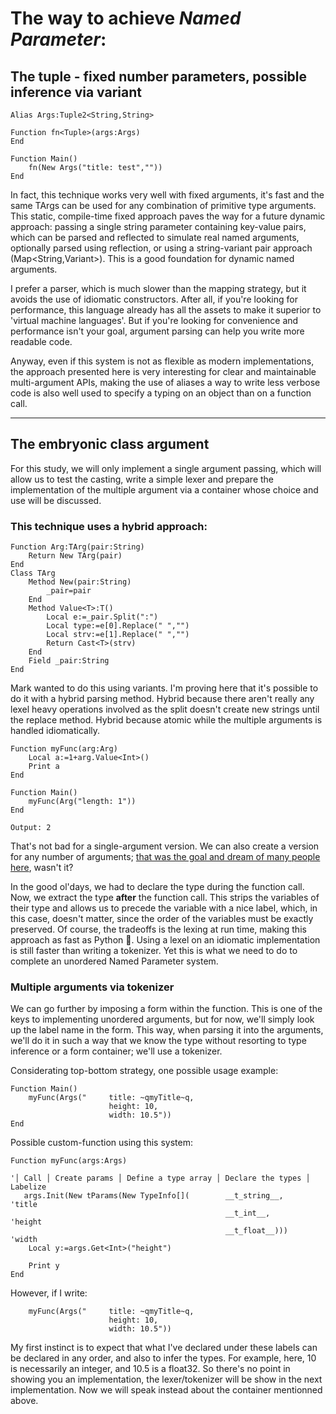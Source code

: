 # The way to achieve *Named Parameter*: 
## The tuple - fixed number parameters, possible inference via variant
```monkey
Alias Args:Tuple2<String,String>

Function fn<Tuple>(args:Args)
End

Function Main()
    fn(New Args("title: test",""))
End
```
In fact, this technique works very well with fixed arguments, it's fast and the same TArgs can be used for any combination of primitive type arguments. This static, compile-time fixed approach paves the way for a future dynamic approach: passing a single string parameter containing key-value pairs, which can be parsed and reflected to simulate real named arguments, optionally parsed using reflection, or using a string-variant pair approach (Map<String,Variant>). This is a good foundation for dynamic named arguments.

I prefer a parser, which is much slower than the mapping strategy, but it avoids the use of idiomatic constructors. After all, if you're looking for performance, this language already has all the assets to make it superior to 'virtual machine languages'. But if you're looking for convenience and performance isn't your goal, argument parsing can help you write more readable code. 

Anyway, even if this system is not as flexible as modern implementations, the approach presented here is very interesting for clear and maintainable multi-argument APIs, making the use of aliases a way to write less verbose code is also well used to specify a typing on an object than on a function call.

---

## The embryonic class argument 

For this study, we will only implement a single argument passing, which will allow us to test the casting, write a simple lexer and prepare the implementation of the multiple argument via a container whose choice and use will be discussed.
### This technique uses a hybrid approach: 
```monkey
Function Arg:TArg(pair:String)
    Return New TArg(pair)
End
Class TArg
    Method New(pair:String)
        _pair=pair
    End 
    Method Value<T>:T()
        Local e:=_pair.Split(":")
        Local type:=e[0].Replace(" ","")
        Local strv:=e[1].Replace(" ","")
        Return Cast<T>(strv)
    End 
    Field _pair:String
End 
```
Mark wanted to do this using variants. I'm proving here that it's possible to do it with a hybrid parsing method. Hybrid because there aren't really any lexel heavy operations involved as the split doesn't create new strings until the replace method. Hybrid because atomic while  the multiple arguments is handled idiomatically.

```monkey
Function myFunc(arg:Arg)
    Local a:=1+arg.Value<Int>()
    Print a
End

Function Main()
    myFunc(Arg("length: 1"))
End
```
`Output: 2` 

That's not bad for a single-argument version. We can also create a version for any number of arguments; [that was the goal and dream of many people here](https://discord.com/channels/796336780302876683/796359262980800542/1123692821677871254), wasn't it?

In the good ol'days, we had to declare the type during the function call.
Now, we extract the type **after** the function call. This strips the variables of their type and allows us to precede the variable with a nice label, which, in this case, doesn't matter, since the order of the variables must be exactly preserved. Of course, the tradeoffs is the lexing at run time, making this approach as fast as Python :face_with_open_eyes_and_hand_over_mouth:. Using a lexel on an idiomatic implementation is still faster than writing a tokenizer. Yet this is what we need to do to complete an unordered Named Parameter system.

### Multiple arguments via tokenizer

We can go further by imposing a form within the function. This is one of the keys to implementing unordered arguments, but for now, we'll simply look up the label name in the form. This way, when parsing it into the arguments, we'll do it in such a way that we know the type without resorting to type inference or a form container; we'll use a tokenizer.

Considerating top-bottom strategy, one possible usage example:
```monkey
Function Main()
    myFunc(Args("     title: ~qmyTitle~q, 
                      height: 10, 
                      width: 10.5"))
End
``` 
Possible custom-function using this system:
```monkey
Function myFunc(args:Args)

'│ Call │ Create params │ Define a type array │ Declare the types │ Labelize         
   args.Init(New tParams(New TypeInfo[]( ️  ️  ️  ️ __t_string__,       'title
  ️  ️  ️  ️  ️ ️  ️  ️  ️  ️  ️  ️  ️  ️  ️  ️  ️  ️  ️  ️  ️   ️  ️  ️__t_int__,          'height
                                ️   ️  ️  ️  ️  ️  ️  ️ __t_float__)))      'width
    Local y:=args.Get<Int>("height")
    
    Print y
End
```
However, if I write:
```monkey
    myFunc(Args("     title: ~qmyTitle~q, 
                      height: 10, 
                      width: 10.5"))
```
My first instinct is to expect that what I've declared under these labels can be declared in any order, and also to infer the types. For example, here, 10 is necessarily an integer, and 10.5 is a float32. So there's no point in showing you an implementation, the lexer/tokenizer will be show in the next implementation. Now we will speak instead about the container mentionned above.
